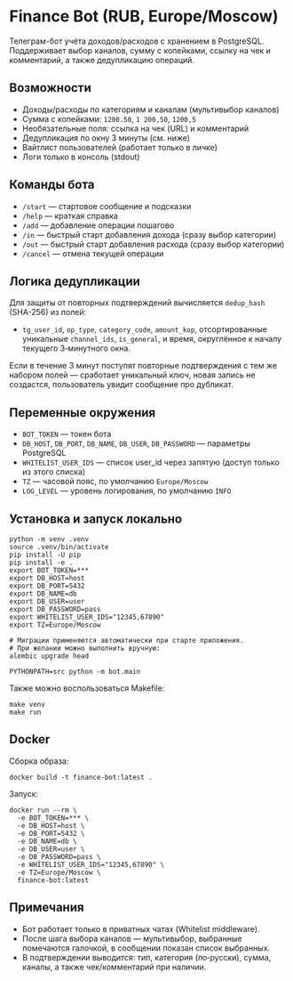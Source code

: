 # Finance Bot (RUB, Europe/Moscow)

Телеграм-бот учёта доходов/расходов с хранением в PostgreSQL. Поддерживает выбор каналов, сумму с копейками, ссылку на чек и комментарий, а также дедупликацию операций.

## Возможности
- Доходы/расходы по категориям и каналам (мультивыбор каналов)
- Сумма с копейками: `1200.50`, `1 200,50`, `1200,5`
- Необязательные поля: ссылка на чек (URL) и комментарий
- Дедупликация по окну 3 минуты (см. ниже)
- Вайтлист пользователей (работает только в личке)
- Логи только в консоль (stdout)

## Команды бота
- `/start` — стартовое сообщение и подсказки
- `/help` — краткая справка
- `/add` — добавление операции пошагово
- `/in` — быстрый старт добавления дохода (сразу выбор категории)
- `/out` — быстрый старт добавления расхода (сразу выбор категории)
- `/cancel` — отмена текущей операции

## Логика дедупликации
Для защиты от повторных подтверждений вычисляется `dedup_hash` (SHA-256) из полей:
- `tg_user_id`, `op_type`, `category_code`, `amount_kop`, отсортированные уникальные `channel_ids`, `is_general`, и время, округлённое к началу текущего 3‑минутного окна.

Если в течение 3 минут поступят повторные подтверждения с тем же набором полей — сработает уникальный ключ, новая запись не создастся, пользователь увидит сообщение про дубликат.

## Переменные окружения
- `BOT_TOKEN` — токен бота
- `DB_HOST`, `DB_PORT`, `DB_NAME`, `DB_USER`, `DB_PASSWORD` — параметры PostgreSQL
- `WHITELIST_USER_IDS` — список user_id через запятую (доступ только из этого списка)
- `TZ` — часовой пояс, по умолчанию `Europe/Moscow`
- `LOG_LEVEL` — уровень логирования, по умолчанию `INFO`

## Установка и запуск локально
```
python -m venv .venv
source .venv/bin/activate
pip install -U pip
pip install -e .
export BOT_TOKEN=***
export DB_HOST=host
export DB_PORT=5432
export DB_NAME=db
export DB_USER=user
export DB_PASSWORD=pass
export WHITELIST_USER_IDS="12345,67890"
export TZ=Europe/Moscow

# Миграции применяются автоматически при старте приложения.
# При желании можно выполнить вручную:
alembic upgrade head

PYTHONPATH=src python -m bot.main
```

Также можно воспользоваться Makefile:
```
make venv
make run
```

## Docker
Сборка образа:
```
docker build -t finance-bot:latest .
```
Запуск:
```
docker run --rm \
  -e BOT_TOKEN=*** \
  -e DB_HOST=host \
  -e DB_PORT=5432 \
  -e DB_NAME=db \
  -e DB_USER=user \
  -e DB_PASSWORD=pass \
  -e WHITELIST_USER_IDS="12345,67890" \
  -e TZ=Europe/Moscow \
  finance-bot:latest
```

## Примечания
- Бот работает только в приватных чатах (Whitelist middleware).
- После шага выбора каналов — мультивыбор, выбранные помечаются галочкой, в сообщении показан список выбранных.
- В подтверждении выводится: тип, категория (по‑русски), сумма, каналы, а также чек/комментарий при наличии.